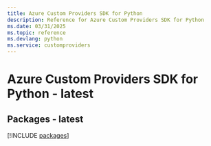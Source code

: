 ```yaml
---
title: Azure Custom Providers SDK for Python
description: Reference for Azure Custom Providers SDK for Python
ms.date: 03/31/2025
ms.topic: reference
ms.devlang: python
ms.service: customproviders
---
```

# Azure Custom Providers SDK for Python - latest
## Packages - latest
[!INCLUDE [packages](custom-providers-index.md)]